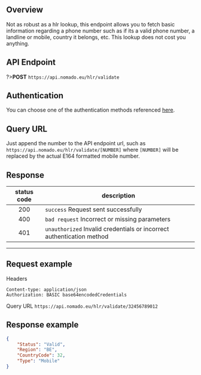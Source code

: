 ## Overview
Not as robust as a hlr lookup, this endpoint allows you to fetch basic information regarding a phone number such as if its a valid phone number, a landline or mobile, country it belongs, etc. 
This lookup does not cost you anything.

## API Endpoint

?>**POST** `https://api.nomado.eu/hlr/validate`

## Authentication
You can choose one of the authentication methods referenced [here](/authentication.md).

## Query URL
Just append the number to the API endpoint url, such as `https://api.nomado.eu/hlr/validate/[NUMBER]` where 
`[NUMBER]` will be replaced by the actual E164 formatted mobile number.


## Response

| status code | description |
|:---:|---|
|200|`success` Request sent successfully |
|400|`bad request` Incorrect or missing parameters |
|401|`unauthorized` Invalid credentials or incorrect authentication method |

___

## Request example
Headers
```
Content-type: application/json
Authorization: BASIC base64encodedCredentials
```

Query URL
`https://api.nomado.eu/hlr/validate/32456789012`


## Response example
```json
{
    "Status": "Valid",
    "Region": "BE",
    "CountryCode": 32,
    "Type": "Mobile"
}
```
